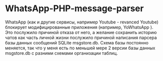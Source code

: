 # WhatsApp-PHP-message-parser

WhatsApp (как и другие сервисы, например Youtube - revanced Youtube) блокирует модифицированные приложения (например, YoWhatsApp ). Это послужило причиной отказа от него, а желание сохранить историю чатов как часть личной жизни послужило причиной написания парсера базы данных сообщений SQLite msgstore.db. Схема базы постоянно меняется, так что у меня есть по меньшей мере 2 версии базы данных msgstore.db с разними схемами организации таблиц.  
